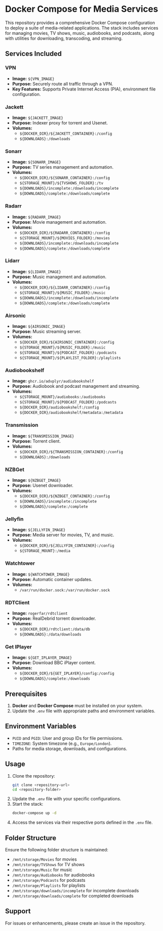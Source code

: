 # Docker Compose for Media Services

This repository provides a comprehensive Docker Compose configuration to deploy a suite of media-related applications. The stack includes services for managing movies, TV shows, music, audiobooks, and podcasts, along with utilities for downloading, transcoding, and streaming.

## Services Included

### VPN
- **Image:** `${VPN_IMAGE}`
- **Purpose:** Securely route all traffic through a VPN.
- **Key Features:** Supports Private Internet Access (PIA), environment file configuration.

### Jackett
- **Image:** `${JACKETT_IMAGE}`
- **Purpose:** Indexer proxy for torrent and Usenet.
- **Volumes:**
  - `${DOCKER_DIR}/${JACKETT_CONTAINER}:/config`
  - `${DOWNLOADS}:/downloads`

### Sonarr
- **Image:** `${SONARR_IMAGE}`
- **Purpose:** TV series management and automation.
- **Volumes:**
  - `${DOCKER_DIR}/${SONARR_CONTAINER}:/config`
  - `${STORAGE_MOUNT}/${TVSHOWS_FOLDER}:/tv`
  - `${DOWNLOADS}/incomplete:/downloads/incomplete`
  - `${DOWNLOADS}/complete:/downloads/complete`

### Radarr
- **Image:** `${RADARR_IMAGE}`
- **Purpose:** Movie management and automation.
- **Volumes:**
  - `${DOCKER_DIR}/${RADARR_CONTAINER}:/config`
  - `${STORAGE_MOUNT}/${MOVIES_FOLDER}:/movies`
  - `${DOWNLOADS}/incomplete:/downloads/incomplete`
  - `${DOWNLOADS}/complete:/downloads/complete`

### Lidarr
- **Image:** `${LIDARR_IMAGE}`
- **Purpose:** Music management and automation.
- **Volumes:**
  - `${DOCKER_DIR}/${LIDARR_CONTAINER}:/config`
  - `${STORAGE_MOUNT}/${MUSIC_FOLDER}:/music`
  - `${DOWNLOADS}/incomplete:/downloads/incomplete`
  - `${DOWNLOADS}/complete:/downloads/complete`

### Airsonic
- **Image:** `${AIRSONIC_IMAGE}`
- **Purpose:** Music streaming server.
- **Volumes:**
  - `${DOCKER_DIR}/${AIRSONIC_CONTAINER}:/config`
  - `${STORAGE_MOUNT}/${MUSIC_FOLDER}:/music`
  - `${STORAGE_MOUNT}/${PODCAST_FOLDER}:/podcasts`
  - `${STORAGE_MOUNT}/${PLAYLIST_FOLDER}:/playlists`

### Audiobookshelf
- **Image:** `ghcr.io/advplyr/audiobookshelf`
- **Purpose:** Audiobook and podcast management and streaming.
- **Volumes:**
  - `${STORAGE_MOUNT}/audiobooks:/audiobooks`
  - `${STORAGE_MOUNT}/${PODCAST_FOLDER}:/podcasts`
  - `${DOCKER_DIR}/audiobookshelf:/config`
  - `${DOCKER_DIR}/audiobookshelf/metadata:/metadata`

### Transmission
- **Image:** `${TRANSMISSION_IMAGE}`
- **Purpose:** Torrent client.
- **Volumes:**
  - `${DOCKER_DIR}/${TRANSMISSION_CONTAINER}:/config`
  - `${DOWNLOADS}:/downloads`

### NZBGet
- **Image:** `${NZBGET_IMAGE}`
- **Purpose:** Usenet downloader.
- **Volumes:**
  - `${DOCKER_DIR}/${NZBGET_CONTAINER}:/config`
  - `${DOWNLOADS}/incomplete:/incomplete`
  - `${DOWNLOADS}/complete:/complete`

### Jellyfin
- **Image:** `${JELLYFIN_IMAGE}`
- **Purpose:** Media server for movies, TV, and music.
- **Volumes:**
  - `${DOCKER_DIR}/${JELLYFIN_CONTAINER}:/config`
  - `${STORAGE_MOUNT}:/media`

### Watchtower
- **Image:** `${WATCHTOWER_IMAGE}`
- **Purpose:** Automatic container updates.
- **Volumes:**
  - `/var/run/docker.sock:/var/run/docker.sock`

### RDTClient
- **Image:** `rogerfar/rdtclient`
- **Purpose:** RealDebrid torrent downloader.
- **Volumes:**
  - `${DOCKER_DIR}/rdtclient:/data/db`
  - `${DOWNLOADS}:/data/downloads`

### Get IPlayer
- **Image:** `${GET_IPLAYER_IMAGE}`
- **Purpose:** Download BBC iPlayer content.
- **Volumes:**
  - `${DOCKER_DIR}/${GET_IPLAYER}/config:/config`
  - `${DOWNLOADS}/complete:/downloads`

## Prerequisites
1. **Docker** and **Docker Compose** must be installed on your system.
2. Update the `.env` file with appropriate paths and environment variables.

## Environment Variables
- `PUID` and `PGID`: User and group IDs for file permissions.
- `TIMEZONE`: System timezone (e.g., `Europe/London`).
- Paths for media storage, downloads, and configurations.

## Usage
1. Clone the repository:
   ```bash
   git clone <repository-url>
   cd <repository-folder>
   ```
2. Update the `.env` file with your specific configurations.
3. Start the stack:
   ```bash
   docker-compose up -d
   ```
4. Access the services via their respective ports defined in the `.env` file.

## Folder Structure
Ensure the following folder structure is maintained:
- `/mnt/storage/Movies` for movies
- `/mnt/storage/TVShows` for TV shows
- `/mnt/storage/Music` for music
- `/mnt/storage/Audiobooks` for audiobooks
- `/mnt/storage/Podcasts` for podcasts
- `/mnt/storage/Playlists` for playlists
- `/mnt/storage/downloads/incomplete` for incomplete downloads
- `/mnt/storage/downloads/complete` for completed downloads

## Support
For issues or enhancements, please create an issue in the repository.

